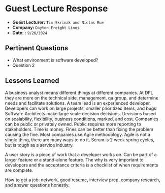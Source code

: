 # Guest Lecture Response
* **Guest Lecturer:** `Tim Skrinak and Niclas Rue`
* **Company:** `Dayton Freight Lines`
* **Date:** : `9/26/2024`

## Pertinent Questions
* What environment is software developed?
* Question 2

## Lessons Learned
A business analyst means different things at different companies. At DFL they are more on the technical side, management, qa group, and determine needs and facilitate solutions. A team lead is an experienced developer. Developers can work on large projects, smaller prioritized items, and bugs. Software Architects make large scale decision decisions. Decisions based on scalability, flexibility, business conditions, marked, and cost. Companies can be public or privately owned. Public requires more reporting to stakeholders. Time is money. Fines can be better than fixing the problem causing the fine. Most companies use Agile methodology. Agile is not a single thing, there are many ways to do it. Scrum is 2 week spring cycles, but is tough as a service industry.

A user story is a piece of work that a developer works on. Can be part of a larger feature or a stand-alone feature. The why is very important to developers and the acceptance criteria is a checklist of when requirements are complete. 
 
How to get a job: network, good resume, interview prep, company research, and answer questions honestly. 
